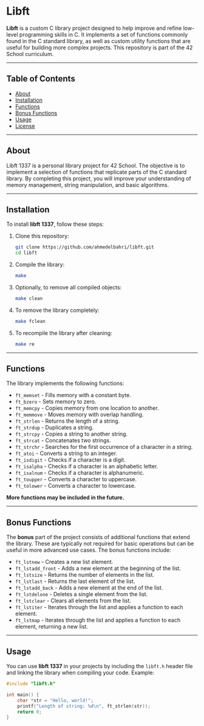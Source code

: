 # Libft

**Libft** is a custom C library project designed to help improve and refine low-level programming skills in C. It implements a set of functions commonly found in the C standard library, as well as custom utility functions that are useful for building more complex projects. This repository is part of the 42 School curriculum.

---

## Table of Contents

- [About](#about)
- [Installation](#installation)
- [Functions](#functions)
- [Bonus Functions](#bonus-functions)
- [Usage](#usage)
- [License](#license)

---

## About

Libft 1337 is a personal library project for 42 School. The objective is to implement a selection of functions that replicate parts of the C standard library. By completing this project, you will improve your understanding of memory management, string manipulation, and basic algorithms.

---

## Installation

To install **libft 1337**, follow these steps:

1. Clone this repository:
    ```bash
    git clone https://github.com/ahmedelbahri/libft.git
    cd libft
    ```

2. Compile the library:
    ```bash
    make
    ```

3. Optionally, to remove all compiled objects:
    ```bash
    make clean
    ```

4. To remove the library completely:
    ```bash
    make fclean
    ```

5. To recompile the library after cleaning:
    ```bash
    make re
    ```

---

## Functions

The library implements the following functions:

- `ft_memset` - Fills memory with a constant byte.
- `ft_bzero` - Sets memory to zero.
- `ft_memcpy` - Copies memory from one location to another.
- `ft_memmove` - Moves memory with overlap handling.
- `ft_strlen` - Returns the length of a string.
- `ft_strdup` - Duplicates a string.
- `ft_strcpy` - Copies a string to another string.
- `ft_strcat` - Concatenates two strings.
- `ft_strchr` - Searches for the first occurrence of a character in a string.
- `ft_atoi` - Converts a string to an integer.
- `ft_isdigit` - Checks if a character is a digit.
- `ft_isalpha` - Checks if a character is an alphabetic letter.
- `ft_isalnum` - Checks if a character is alphanumeric.
- `ft_toupper` - Converts a character to uppercase.
- `ft_tolower` - Converts a character to lowercase.

**More functions may be included in the future.**

---

## Bonus Functions

The **bonus** part of the project consists of additional functions that extend the library. These are typically not required for basic operations but can be useful in more advanced use cases. The bonus functions include:

- `ft_lstnew` - Creates a new list element.
- `ft_lstadd_front` - Adds a new element at the beginning of the list.
- `ft_lstsize` - Returns the number of elements in the list.
- `ft_lstlast` - Returns the last element of the list.
- `ft_lstadd_back` - Adds a new element at the end of the list.
- `ft_lstdelone` - Deletes a single element from the list.
- `ft_lstclear` - Clears all elements from the list.
- `ft_lstiter` - Iterates through the list and applies a function to each element.
- `ft_lstmap` - Iterates through the list and applies a function to each element, returning a new list.

---

## Usage

You can use **libft 1337** in your projects by including the `libft.h` header file and linking the library when compiling your code. Example:

```c
#include "libft.h"

int main() {
    char *str = "Hello, world!";
    printf("Length of string: %d\n", ft_strlen(str));
    return 0;
}
